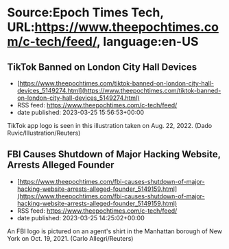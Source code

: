 # Source:Epoch Times Tech, URL:https://www.theepochtimes.com/c-tech/feed/, language:en-US

## TikTok Banned on London City Hall Devices
 - [https://www.theepochtimes.com/tiktok-banned-on-london-city-hall-devices_5149274.html](https://www.theepochtimes.com/tiktok-banned-on-london-city-hall-devices_5149274.html)
 - RSS feed: https://www.theepochtimes.com/c-tech/feed/
 - date published: 2023-03-25 15:56:53+00:00

TikTok app logo is seen in this illustration taken on Aug. 22, 2022. (Dado Ruvic/Illustration/Reuters)

## FBI Causes Shutdown of Major Hacking Website, Arrests Alleged Founder
 - [https://www.theepochtimes.com/fbi-causes-shutdown-of-major-hacking-website-arrests-alleged-founder_5149159.html](https://www.theepochtimes.com/fbi-causes-shutdown-of-major-hacking-website-arrests-alleged-founder_5149159.html)
 - RSS feed: https://www.theepochtimes.com/c-tech/feed/
 - date published: 2023-03-25 14:25:02+00:00

An FBI logo is pictured on an agent's shirt in the Manhattan borough of New York on Oct. 19, 2021. (Carlo Allegri/Reuters)

